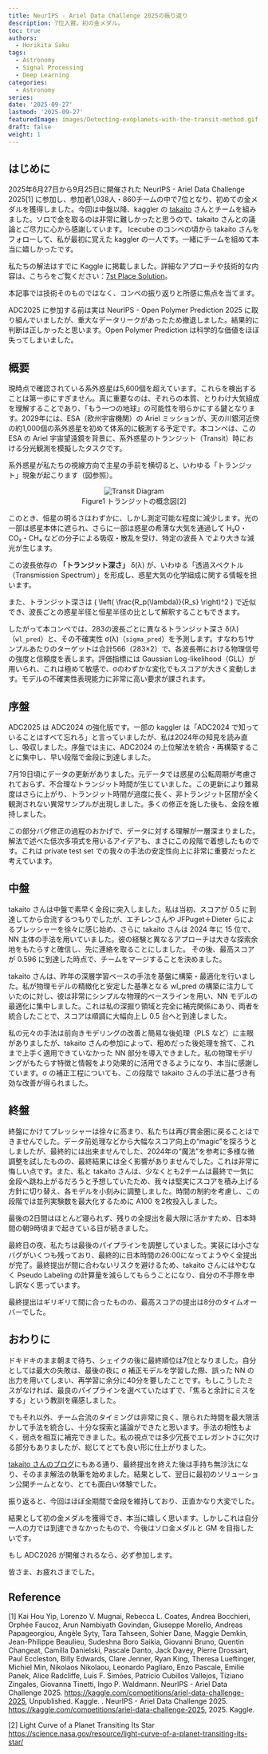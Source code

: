 ```yaml
---
title: NeurIPS - Ariel Data Challenge 2025の振り返り
description: 7位入賞。初の金メダル。
toc: true
authors:
  - Horikita Saku
tags:
  - Astronomy
  - Signal Processing
  - Deep Learning
categories:
  - Astronomy
series:
date: '2025-09-27'
lastmod: '2025-09-27'
featuredImage: images/Detecting-exoplanets-with-the-transit-method.gif
draft: false
weight: 1
---
```


## はじめに
2025年6月27日から9月25日に開催された NeurIPS - Ariel Data Challenge 2025[1] に参加し、参加者1,038人・860チームの中で7位となり、初めての金メダルを獲得しました。今回は中盤以降、kaggler の [takaito](https://x.com/takaito0423) さんとチームを組みました。ソロで金を取るのは非常に難しかったと思うので、takaito さんとの議論とご尽力に心から感謝しています。
Icecube のコンペの頃から takaito さんをフォローして、私が最初に覚えた kaggler の一人です。一緒にチームを組めて本当に嬉しかったです。

<blockquote class="twitter-tweet" data-theme="dark">
  <a href="https://twitter.com/HorikitaSaku/status/1971040402074714379?ref_src=twsrc%5Etfw"></a>
</blockquote>
<script async src="https://platform.twitter.com/widgets.js" charset="utf-8"></script>

私たちの解法はすでに Kaggle に掲載しました。詳細なアプローチや技術的な内容は、こちらをご覧ください：[7st Place Solution](https://www.kaggle.com/competitions/ariel-data-challenge-2025/writeups/7st-place-solution/writeups/7st-place-solution)。

本記事では技術そのものではなく、コンペの振り返りと所感に焦点を当てます。

ADC2025 に参加する前は実は NeurIPS - Open Polymer Prediction 2025 に取り組んでいましたが、重大なデータリークがあったため撤退しました。結果的に判断は正しかったと思います。Open Polymer Prediction は科学的な価値をほぼ失ってしまいました。

## 概要

現時点で確認されている系外惑星は5,600個を超えています。これらを検出することは第一歩にすぎません。真に重要なのは、それらの本質、とりわけ大気組成を理解することであり、「もう一つの地球」の可能性を明らかにする鍵となります。2029年には、ESA（欧州宇宙機関）の Ariel ミッションが、天の川銀河近傍の約1,000個の系外惑星を初めて体系的に観測する予定です。本コンペは、この ESA の Ariel 宇宙望遠鏡を背景に、系外惑星のトランジット（Transit）時における分光観測を模擬したタスクです。


系外惑星が私たちの視線方向で主星の手前を横切ると、いわゆる「トランジット」現象が起こります（図参照）。

<div style="text-align: center;">
    <img src="../../../images/656348main_ToV_transit_diag.jpg" alt="Transit Diagram"/>
    <p style="margin-top: 1px;">Figure1 トランジットの概念図[2]</p>
</div>

このとき、恒星の明るさはわずかに、しかし測定可能な程度に減少します。光の一部は惑星本体に遮られ、さらに一部は惑星の希薄な大気を通過して H₂O・CO₂・CH₄ などの分子による吸収・散乱を受け、特定の波長 λ でより大きな減光が生じます。

この波長依存の **「トランジット深さ」** δ(λ) が、いわゆる「透過スペクトル（Transmission Spectrum）」を形成し、惑星大気の化学組成に関する情報を担います。

また、トランジット深さは \( \left( \frac{R_p(\lambda)}{R_s} \right)^2 \) で近似でき、波長ごとの惑星半径と恒星半径の比として解釈することもできます。

したがって本コンペでは、283の波長ごとに異なるトランジット深さ δ(λ)（`wl_pred`）と、その不確実性 σ(λ)（`sigma_pred`）を予測します。すなわち1サンプルあたりのターゲットは合計566（283×2）で、各波長帯における物理信号の強度と信頼度を表します。評価指標には Gaussian Log-likelihood（GLL）が用いられ、これは極めて敏感で、σのわずかな変化でもスコアが大きく変動します。モデルの不確実性表現能力に非常に高い要求が課されます。

## 序盤

ADC2025 は ADC2024 の強化版です。一部の kaggler は「ADC2024 で知っていることはすべて忘れろ」と言っていましたが、私は2024年の知見を読み直し、吸収しました。序盤では主に、ADC2024 の上位解法を統合・再構築することに集中し、早い段階で金段に到達しました。

<blockquote class="twitter-tweet" data-theme="dark">
  <a href="https://twitter.com/HorikitaSaku/status/1953512218869608947"></a>
</blockquote>
<script async src="https://platform.twitter.com/widgets.js" charset="utf-8"></script>

7月19日頃にデータの更新がありました。元データでは惑星の公転周期が考慮されておらず、不合理なトランジット時間が生じていました。この更新により難易度はさらに上がり、トランジット時間が過度に長く、非トランジット区間が全く観測されない異常サンプルが出現しました。多くの修正を施した後も、金段を維持しました。

この部分バグ修正の過程のおかげで、データに対する理解が一層深まりました。解法で述べた低次多項式を用いるアイデアも、まさにこの段階で着想したものです。これは private test set での我々の手法の安定性向上に非常に重要だったと考えています。

## 中盤

takaito さんは中盤で素早く金段に突入しました。私は当初、スコアが 0.5 に到達してから合流するつもりでしたが、エチレンさんや JFPuget＋Dieter らによるプレッシャーを徐々に感じ始め、さらに takaito さんは 2024 年に 15 位で、NN 主体の手法を用いていました。彼の経験と異なるアプローチは大きな探索余地をもたらすと確信し、先に連絡を取ることにしました。
その後、最高スコアが 0.596 に到達した時点で、チームをマージすることを決めました。

<blockquote class="twitter-tweet" data-theme="dark">
  <a href="https://twitter.com/HorikitaSaku/status/1957500969333485995"></a>
</blockquote>
<script async src="https://platform.twitter.com/widgets.js" charset="utf-8"></script>

takaito さんは、昨年の深層学習ベースの手法を基盤に構築・最適化を行いました。私が物理モデルの精緻化と安定した基準となる wl_pred の構築に注力していたのに対し、彼は非常にシンプルな物理的ベースラインを用い、NN モデルの最適化に集中しました。これは私の深掘り領域と完全に補完関係にあり、両者を統合したことで、スコアは順調に大幅向上し 0.5 台へと到達しました。

私の元々の手法は前向きモデリングの改善と簡易な後処理（PLS など）に主眼がありましたが、takaito さんの参加によって、粗めだった後処理を捨て、これまで上手く適用できていなかった NN 部分を導入できました。私の物理モデリングがもたらす特徴と情報をより効果的に活用できるようになり、本当に感謝しています。σ の補正工程についても、この段階で takaito さんの手法に基づき有効な改善が得られました。

## 終盤

終盤にかけてプレッシャーは徐々に高まり、私たちは再び賞金圏に戻ることはできませんでした。データ前処理などから大幅なスコア向上の“magic”を探ろうとしましたが、最終的には出来ませんでした、2024年の“魔法”を参考に多様な微調整を試したものの、最終結果には全く影響がありませんでした。これは非常に悔しい点です。また、私と takaito さんは、少なくとも2チームは最終で一気に金段へ跳ね上がるだろうと予想していたため、我々は堅実にスコアを積み上げる方針に切り替え、各モデルを小刻みに調整しました。時間の制約を考慮し、この段階では並列実験数を最大化するために A100 を2枚投入しました。

<blockquote class="twitter-tweet" data-theme="dark">
  <a href="https://twitter.com/HorikitaSaku/status/1969817200476438895"></a>
</blockquote>
<script async src="https://platform.twitter.com/widgets.js" charset="utf-8"></script>

最後の2日間はほとんど寝られず、残りの全提出を最大限に活かすため、日本時間の朝9時頃まで起きている日が続きました。

最終日の夜、私たちは最後のパイプラインを調整していました。実装には小さなバグがいくつも残っており、最終的に日本時間の26:00になってようやく全提出が完了。最終提出が間に合わないリスクを避けるため、takaito さんにはやむなく Pseudo Labeling の計算量を減らしてもらうことになり、自分の不手際を申し訳なく思っています。

最終提出はギリギリて間に合ったものの、最高スコアの提出は8分のタイムオーバーでした。

## おわりに

ドキドキのまま朝まで待ち、シェイクの後に最終順位は7位となりました。自分としては最大の失敗は、最後の夜に σ 補正モデルを学習した際、誤った NN の出力を用いてしまい、再学習に余分に40分を要したことです。もしこうしたミスがなければ、最良のパイプラインを選べていたはずで、「焦ると余計にミスをする」という教訓を痛感しました。

でもそれ以外、チーム合流のタイミングは非常に良く、限られた時間を最大限活かして手法を統合し、十分な探索と議論ができたと思います。手法の相性もよく、弱点を相互に補完できました。私の視点では多少冗長でエレガントさに欠ける部分もありましたが、総じてとても良い形に仕上がりました。

[takaito さんのブログ](https://takaito0423.hatenablog.com/entry/2025/09/26/000201?_gl=1*41mg8h*_gcl_au*ODIyOTg3MDI2LjE3NTU5MjIzMjM)にもある通り、最終提出を終えた後は手持ち無沙汰になり、そのまま解法の執筆を始めました。結果として、翌日に最初のソリューション公開チームとなり、とても面白い体験でした。

振り返ると、今回はほぼ全期間で金段を維持しており、正直かなり大変でした。

結果として初の金メダルを獲得でき、本当に嬉しく思います。しかしこれは自分一人の力では到達できなかったもので、今後はソロ金メダルと GM を目指したいです。

もし ADC2026 が開催されるなら、必ず参加します。

皆さま、お疲れさまでした。

## Reference

[1] Kai Hou Yip, Lorenzo V. Mugnai, Rebecca L. Coates, Andrea Bocchieri, Orphée Faucoz, Arun Nambiyath Govindan, Giuseppe Morello, Andreas Papageorgiou, Angèle Syty, Tara Tahseen, Sohier Dane, Maggie Demkin, Jean-Philippe Beaulieu, Sudeshna Boro Saikia, Giovanni Bruno, Quentin Changeat, Camilla Danielski, Pascale Danto, Jack Davey, Pierre Drossart, Paul Eccleston, Billy Edwards, Clare Jenner, Ryan King, Theresa Lueftinger, Michiel Min, Nikolaos Nikolaou, Leonardo Pagliaro, Enzo Pascale, Emilie Panek, Alice Radcliffe, Luís F. Simões, Patricio Cubillos Vallejos, Tiziano Zingales, Giovanna Tinetti, Ingo P. Waldmann. NeurIPS - Ariel Data Challenge 2025. https://kaggle.com/competitions/ariel-data-challenge-2025, Unpublished. Kaggle. . NeurIPS - Ariel Data Challenge 2025. https://kaggle.com/competitions/ariel-data-challenge-2025, 2025. Kaggle.

[2] Light Curve of a Planet Transiting Its Star https://science.nasa.gov/resource/light-curve-of-a-planet-transiting-its-star/